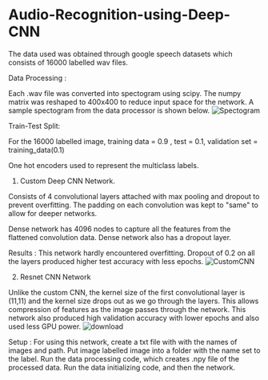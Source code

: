 # Audio-Recognition-using-Deep-CNN


The data used was obtained through google speech datasets which consists of 16000 labelled wav files. 

Data Processing : 

Each .wav file was converted into spectogram using scipy. The numpy matrix was reshaped to 400x400 to reduce input space for the network. A sample spectogram from the data processor is shown below. 
![Spectogram](https://user-images.githubusercontent.com/60317553/223284765-438a51a1-3464-45d8-bdfa-8e1e4f4e0e3a.png)


Train-Test Split: 

For the 16000 labelled image, training data = 0.9 , test = 0.1, validation set = training_data(0.1) 

One hot encoders used to represent the multiclass labels. 

1. Custom Deep CNN Network. 

Consists of 4 convolutional layers attached with max pooling and dropout to prevent overfitting. The padding on each convolution was kept to "same" to allow for deeper networks. 

Dense network has 4096 nodes to capture all the features from the flattened convolution data. Dense network also has a dropout layer. 

Results : 
      This network hardly encountered overfitting. Dropout of 0.2 on all the layers produced higher test accuracy with less epochs. 
      ![CustomCNN](https://user-images.githubusercontent.com/60317553/223285418-06d4827d-b2fb-4c4e-9b31-6f65f78629c8.png)


2. Resnet CNN Network 

Unlike the custom CNN, the kernel size of the first convolutional layer is (11,11) and the kernel size drops out as we go through the layers. This allows compression of features as the image passes through the network. This network also produced high validation accuracy with lower epochs and also used less GPU power.
![download](https://user-images.githubusercontent.com/60317553/223285702-9f8b286b-5b12-4531-87e0-a8b7dca82d1b.png)

Setup : 
  For using this network, create a txt file with with the names of images and path. Put image labelled image into a folder with the name set to the label. Run the data processing code, which creates .npy file of the processed data. Run the data initializing code, and then the network. 
  
 

